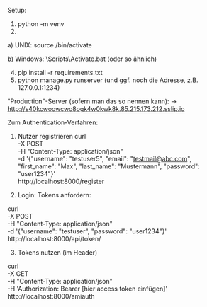 Setup:
1. python -m venv <myenvpath>
2.
  a) UNIX: source <myenvpath>/bin/activate
  
  b) Windows: <myenvpath>\Scripts\Activate.bat (oder so ähnlich)
  
4. pip install -r requirements.txt
5. python manage.py runserver (und ggf. noch die Adresse, z.B. 127.0.0.1:1234)

"Production"-Server (sofern man das so nennen kann):
-> http://s40kcwoowcwo8ogk4w0kwk8k.85.215.173.212.sslip.io


Zum Authentication-Verfahren:
1. Nutzer registrieren
curl \
  -X POST \
  -H "Content-Type: application/json" \
  -d '{"username": "testuser5", "email": "testmail@abc.com", "first_name": "Max", "last_name": "Mustermann", "password": "user1234"}' \
  http://localhost:8000/register

2. Login: Tokens anfordern:

curl \
  -X POST \
  -H "Content-Type: application/json" \
  -d '{"username": "testuser", "password": "user1234"}' \
  http://localhost:8000/api/token/

3. Tokens nutzen (im Header)

curl \
  -X GET \
  -H "Content-Type: application/json" \
  -H 'Authorization: Bearer [hier access token einfügen]' \
  http://localhost:8000/amiauth


